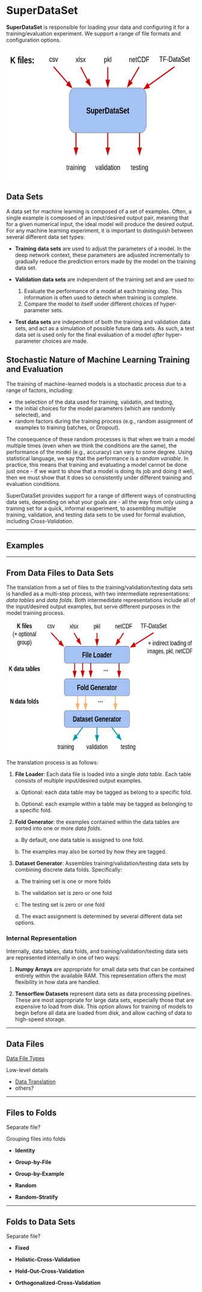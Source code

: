 # SuperDataSet

**SuperDataSet** is responsible for loading your data and configuring it
for a training/evaluation experiment. We support a range of file
formats and configuration options.

<img src="../../../images/superdataset.png" height=350>

## Data Sets
A data set for machine learning is composed of a set of examples.
Often, a single example is composed of an input/desired output pair,
meaning that for a given numerical input, the ideal model will produce
the desired output.  For any machine learning experiment, it is
important to distinguish between several different data set types:

- **Training data sets** are used to adjust the parameters of a
model.  In the deep network context, these parameters are adjusted
incrementally to gradually reduce the prediction errors made by the
model on the training data set.

- **Validation data sets** are independent of the training set and are
used to:
   1. Evaluate the performance of a model at each training step.  This
information is often used to detech when training is complete.
   2. Compare the model to itself under different choices of
hyper-parameter sets.

- **Test data sets** are independent of both the training and
validation data sets,  and act as a simulation of possible future data
sets.   As such, a test data set is used only for the final evaluation
of a model *after* hyper-parameter choices are made.

## Stochastic Nature of Machine Learning Training and Evaluation

The training of machine-learned models is a stochastic process due to
a range of factors, including:
- the selection of the data used for training, validatin, and testing,
- the initial choices for the model parameters (which are randomly
selected), and 
- random factors during the training process (e.g., random assignment
of examples to training batches, or Dropout).

The consequence of these random processes is that when we train a
model multiple times (even when we think the conditions are the same),
the performance of the model (e.g., accuracy) can vary to some degree.  Using
statistical language, we say that the performance is a _random
variable_.  In practice, this means that training and evaluating a
model cannot be done just once - if we want to show that a model is
doing its job and doing it well, then we must show that it does so
consistently under different training and evaluation conditions.

SuperDataSet provides support for a range of different ways of
constructing data sets, depending on what your goals are - all the
way from only using a training set for a quick, informal exaperiment,
to assembling multiple training, validation, and testing data sets to
be used for formal evalution, including _Cross-Validation_.

___
## Examples

___

## From Data Files to Data Sets

The translation from a set of files to the training/validation/testing
data sets is handled as a multi-step process, with two intermediate
representations: _data tables_ and _data folds_.  Both intermedidate
representations include all of the input/desired output examples, but
serve different purposes in the model training process.  

<img src="../../../images/superdataset_detail.png" height=350>

The translation process is as follows:

1. __File Loader__: Each data file is loaded into a single _data
table_.  Each table consists of multiple input/desired output
examples.

   a. Optional: each data table may be tagged as belong to a specific
fold.

   b. Optional: each example within a table may be tagged as belonging
to a specific fold.

2. __Fold Generator__: the examples contained within the data tables
are sorted into one or more _data folds_.

   a. By default, one data table is assigned to one fold.

   b. The examples may also be sorted by how they are tagged.

3. __Dataset Generator__: Assembles training/validation/testing data
sets by combining discrete data folds.  Specifically:

   a. The training set is one or more folds

   b. The validation set is zero or one fold

   c. The testing set is zero or one fold

   d. The exact assignment is determined by several different data set
options.


### Internal Representation

Internally, data tables, data folds, and training/validation/testing
data sets are represented internally in one of two ways:

1. __Numpy Arrays__ are appropriate for small data sets that can be
contained entirely within the available RAM.  This representation
offers the most flexibility in how data are handled.

2. __Tensorflow Datasets__ represent data sets as data processing
pipelines.  These are most appropriate for large data sets, especially
those that are expensive to load from disk.  This option allows for
training of models to begin before all data are loaded from disk, and
allow caching of data to high-speed storage.

___

## Data Files

[Data File Types](data_files.md)

Low-level details
- [Data Translation](data_translation.md)
- others?

___
## Files to Folds

Separate file?

Grouping files into folds

- **Identity**

- **Group-by-File**

- **Group-by-Example**

- **Random** 

- **Random-Stratify**



___
## Folds to Data Sets

Separate file?

- **Fixed** 

- **Holistic-Cross-Validation**

- **Hold-Out-Cross-Validation**

- **Orthogonalized-Cross-Validation**


